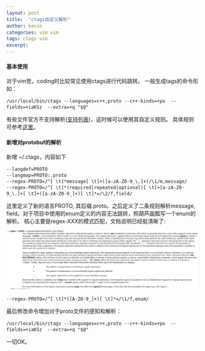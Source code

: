 ```yaml
---
layout: post
title:  "ctags自定义解析"
author: kevin
categories: vim vim
tags: ctags vim
excerpt: 
---
```

#### 基本使用
对于vim党，coding时比较常见使用ctags进行代码跳转。
一般生成tags的命令形如：
```
/usr/local/bin/ctags --languages=c++,proto --c++-kinds=+px  --fields=+iaKSz  --extra=+q "$@"
```
有些文件官方不支持解析([支持列表](http://ctags.sourceforge.net/languages.html))，这时候可以使用其自定义规则。
具体规则可参考[这里](http://ctags.sourceforge.net/ctags.html)。

#### 新增对protobuf的解析
新增 ~/.ctags，内容如下
```
--langdef=PROTO
--langmap=PROTO:.proto
--regex-PROTO=/^[ \t]*message[ \t]+([a-zA-Z0-9_\.]+)/\1/m,message/
--regex-PROTO=/^[ \t]*(required|repeated|optional)[ \t]+[a-zA-Z0-9_\.]+[ \t]+([a-zA-Z0-9_]+)[ \t]*=/\2/f,field/
```
这里定义了新的语言PROTO, 其后缀.proto。之后定义了二条规则解析message, field。对于项目中使用的enum定义的内容无法跳转，照葫芦画瓢写一个enum的解析。
核心主要是regex-XXX的模式匹配，文档说明已经挺清晰了:

![Alt text](/assets/1525081213113.png)

```
--regex-PROTO=/^[ \t]*([A-Z0-9_]+)[ \t]*=/\1/f,enum/
```

最后修改命令增加对于proto文件的感知和解析：
```
/usr/local/bin/ctags --languages=c++,proto --c++-kinds=+px  --fields=+iaKSz  --extra=+q "$@"
```

一切OK。
